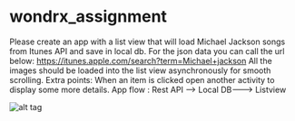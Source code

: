 # wondrx_assignment

Please create an app with a list view that will load Michael Jackson songs from Itunes API and save in local db.
For the json data you can call the url below:
https://itunes.apple.com/search?term=Michael+jackson
 All the images should be loaded into the list view asynchronously for smooth scrolling.
Extra points: When an item is clicked open another activity to display some more details.
App flow : Rest API --> Local DB---> Listview 

![alt tag](https://github.com/dineshpote26/WonDRx_Flutter/blob/master/1.png)


